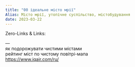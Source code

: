 ```yaml
---
title: "00 ідеальне місто мрії"
Alias: Місто мрії, утопічне суспільство, містобудування
date: 2023-03-22  
---
```

Zero-Links & Links:  


—  
як подорожувати чистими містами  
рейтинг міст по чистому повітрі-мапа  
https://www.iqair.com/ru/